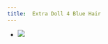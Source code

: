 ```yaml
---
title:  Extra Doll 4 Blue Hair
---
```


- ![](https://firebasestorage.googleapis.com/v0/b/firescript-577a2.appspot.com/o/imgs%2Fapp%2FJosiahs%2F6Wvm3WLF0t.jpeg?alt=media&token=9aa7de75-d34f-4b3d-8382-89f90a8cb576)
